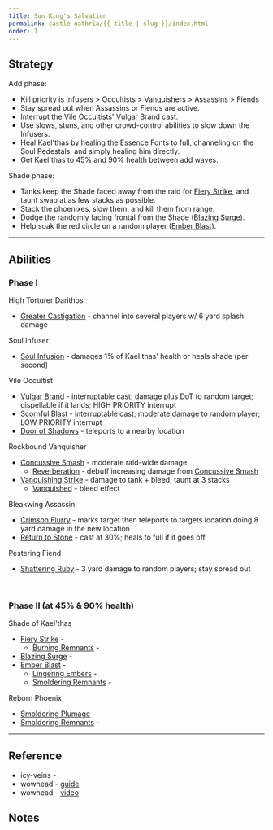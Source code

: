 ```yaml
---
title: Sun King's Salvation
permalink: castle-nathria/{{ title | slug }}/index.html
order: 1
---
```



## Strategy

Add phase:
- Kill priority is Infusers > Occultists > Vanquishers > Assassins > Fiends
- Stay spread out when Assassins or Fiends are active.
- Interrupt the Vile Occultists' [Vulgar Brand](https://www.wowhead.com/spell=333002/vulgar-brand) cast.
- Use slows, stuns, and other crowd-control abilities to slow down the Infusers.
- Heal Kael'thas by healing the Essence Fonts to full, channeling on the Soul Pedestals, and simply healing him directly.
- Get Kael'thas to 45% and 90% health between add waves.

Shade phase:
- Tanks keep the Shade faced away from the raid for [Fiery Strike](https://www.wowhead.com/spell=326455/fiery-strike), and taunt swap at as few stacks as possible.
- Stack the phoenixes, slow them, and kill them from range.
- Dodge the randomly facing frontal from the Shade ([Blazing Surge](https://www.wowhead.com/spell=329518/blazing-surge)).
- Help soak the red circle on a random player ([Ember Blast](https://www.wowhead.com/spell=325877/ember-blast)).

----

## Abilities

### Phase I 

High Torturer Darithos
- [Greater Castigation](https://www.wowhead.com/spell=328885/greater-castigation) - channel into several players w/ 6 yard splash damage

Soul Infuser
- [Soul Infusion](https://www.wowhead.com/spell=325665/soul-infusion) - damages 1% of Kael'thas' health or heals shade (per second)
  

Vile Occultist
- [Vulgar Brand](https://www.wowhead.com/spell=333002/vulgar-brand) - interruptable cast; damage plus DoT to random target; dispellable if it lands; HIGH PRIORITY interrupt
- [Scornful Blast](https://www.wowhead.com/spell=325590/scornful-blast) - interruptable cast; moderate damage to random player; LOW PRIORITY interrupt
- [Door of Shadows](https://www.wowhead.com/spell=328248/door-of-shadows) - teleports to a nearby location

Rockbound Vanquisher
- [Concussive Smash](https://www.wowhead.com/spell=325506/concussive-smash) - moderate raid-wide damage
  - [Reverberation](https://www.wowhead.com/spell=335598/reverberation) - debuff increasing damage from [Concussive Smash](https://www.wowhead.com/spell=325506/concussive-smash)
- [Vanquishing Strike](https://www.wowhead.com/spell=325440/vanquishing-strike) - damage to tank + bleed; taunt at 3 stacks
  - [Vanquished](https://www.wowhead.com/spell=325442/vanquished) - bleed effect

Bleakwing Assassin
- [Crimson Flurry](https://www.wowhead.com/spell=341473/crimson-flurry) - marks target then teleports to targets location doing 8 yard damage in the new location
- [Return to Stone](https://www.wowhead.com/spell=333145/return-to-stone) - cast at 30%; heals to full if it goes off

Pestering Fiend
- [Shattering Ruby](https://www.wowhead.com/spell=328254/shattering-ruby) - 3 yard damage to random players; stay spread out


<br>

### Phase II (at 45% & 90% health)

Shade of Kael'thas
- [Fiery Strike](https://www.wowhead.com/spell=326455/fiery-strike) - 
  - [Burning Remnants](https://www.wowhead.com/spell=326456/burning-remnants) - 
- [Blazing Surge](https://www.wowhead.com/spell=329518/blazing-surge) - 
- [Ember Blast](https://www.wowhead.com/spell=325877/ember-blast) - 
  - [Lingering Embers](https://www.wowhead.com/spell=326430/lingering-embers) - 
  - [Smoldering Remnants](https://www.wowhead.com/spell=328579/smoldering-remnants) - 

Reborn Phoenix
- [Smoldering Plumage](https://www.wowhead.com/spell=341254/smoldering-plumage) - 
- [Smoldering Remnants](https://www.wowhead.com/spell=328579/smoldering-remnants) - 


----

## Reference

- icy-veins - 
- wowhead - [guide]()
- wowhead - [video]()

## Notes